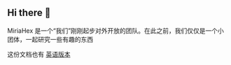 ## Hi there 👋


<!--


**Here are some ideas to get you started:**


🙋‍♀️ A short introduction - what is your organization all about?
🌈 Contribution guidelines - how can the community get involved?
👩‍💻 Useful resources - where can the community find your docs? Is there anything else the community should know?
🍿 Fun facts - what does your team eat for breakfast?
🧙 Remember, you can do mighty things with the power of [Markdown](https://docs.github.com/github/writing-on-github/getting-started-with-writing-and-formatting-on-github/basic-writing-and-formatting-syntax)
-->

MiriaHex 是一个“我们”刚刚起步对外开放的团队。在此之前，我们仅仅是一个小团体，一起研究一些有趣的东西

这份文档也有 [英语版本](README.md)
